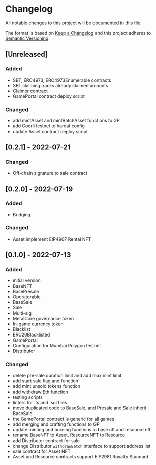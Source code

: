 # Changelog
All notable changes to this project will be documented in this file.

The format is based on [Keep a Changelog](http://keepachangelog.com/en/1.0.0/)
and this project adheres to [Semantic Versioning](http://semver.org/spec/v2.0.0.html).

## [Unreleased]
### Added
- SBT, ERC4973, ERC4973Enumerable contracts
- SBT claiming tracks already claimed amounts
- Claimer contract
- GamePortal contract deploy script

### Changed
- add mintAsset and mintBatchAsset functions to GP
- add Goerli testnet to hardat config
- update Asset contract deploy script

## [0.2.1] - 2022-07-21
### Changed
- Off-chain signature to sale contract

## [0.2.0] - 2022-07-19
### Added
- Bridging

### Changed
- Asset implement EIP4907 Rental NFT

## [0.1.0] - 2022-07-13
### Added
- initial version
- BaseNFT
- BasePresale
- Operatorable
- BaseSale
- Sale
- Multi-sig
- MetalCore governance token
- In-game currency token
- Blacklist
- ERC20Blacklisted
- GamePortal
- Configuration for Mumbai Polygon testnet
- Distributor

### Changed
- delete pre-sale duration limit and add max mint limit
- add start sale flag and function
- add mint unsold tokens function
- add withdraw Eth function
- testing scripts
- linters for .ts and .sol files
- move duplicated code to BaseSale, and Presale and Sale inherit BaseSale
- the GamePortal contract is generic for all games
- add merging and crafting functions to GP
- update minting and burning functions in base nft and resource nft
- rename BaseNFT to Asset, ResourceNFT to Resource
- add Distributor contract for sale
- change Distributor `withdrawBatch` interface to support address list
- sale contract for Asset NFT 
- Asset and Resource contracts support EIP2981 Royalty Standard
